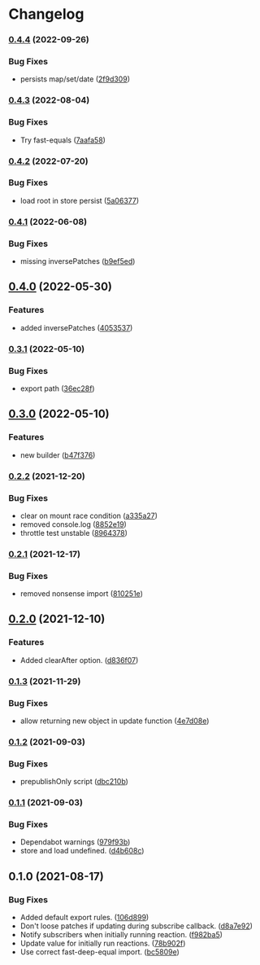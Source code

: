 # Changelog

### [0.4.4](https://www.github.com/schummar/schummar-state/compare/v0.4.3...v0.4.4) (2022-09-26)


### Bug Fixes

* persists map/set/date ([2f9d309](https://www.github.com/schummar/schummar-state/commit/2f9d309199fd53818fabb8ea1da0f52d48369ad2))

### [0.4.3](https://www.github.com/schummar/schummar-state/compare/v0.4.2...v0.4.3) (2022-08-04)


### Bug Fixes

* Try fast-equals ([7aafa58](https://www.github.com/schummar/schummar-state/commit/7aafa587055e41e8d0621bebc14fb3e7653c1eb3))

### [0.4.2](https://www.github.com/schummar/schummar-state/compare/v0.4.1...v0.4.2) (2022-07-20)


### Bug Fixes

* load root in store persist ([5a06377](https://www.github.com/schummar/schummar-state/commit/5a063775e0aa6ab1379f3e4a20e2eeff6ff03055))

### [0.4.1](https://www.github.com/schummar/schummar-state/compare/v0.4.0...v0.4.1) (2022-06-08)


### Bug Fixes

* missing inversePatches ([b9ef5ed](https://www.github.com/schummar/schummar-state/commit/b9ef5ed0381c0921477f67d9f8c312926c6466a9))

## [0.4.0](https://www.github.com/schummar/schummar-state/compare/v0.3.1...v0.4.0) (2022-05-30)


### Features

* added inversePatches ([4053537](https://www.github.com/schummar/schummar-state/commit/40535370d326a2da5d5fa414db0e5b0526ab78d3))

### [0.3.1](https://www.github.com/schummar/schummar-state/compare/v0.3.0...v0.3.1) (2022-05-10)


### Bug Fixes

* export path ([36ec28f](https://www.github.com/schummar/schummar-state/commit/36ec28f0a78ebe7b3575b79f555b7f9a3a70bb81))

## [0.3.0](https://www.github.com/schummar/schummar-state/compare/v0.2.2...v0.3.0) (2022-05-10)


### Features

* new builder ([b47f376](https://www.github.com/schummar/schummar-state/commit/b47f376c43bb9324fad92e2c37888c2746928d9a))

### [0.2.2](https://www.github.com/schummar/schummar-state/compare/v0.2.1...v0.2.2) (2021-12-20)


### Bug Fixes

* clear on mount race condition ([a335a27](https://www.github.com/schummar/schummar-state/commit/a335a2788ef041cbf8a6aa570ffbbea2e9cfd43b))
* removed console.log ([8852e19](https://www.github.com/schummar/schummar-state/commit/8852e1942bbf835e8cc8a3213046ac2b538e04a7))
* throttle test unstable ([8964378](https://www.github.com/schummar/schummar-state/commit/8964378984d1cae392c75f902dc38d081e45e8ab))

### [0.2.1](https://www.github.com/schummar/schummar-state/compare/v0.2.0...v0.2.1) (2021-12-17)


### Bug Fixes

* removed nonsense import ([810251e](https://www.github.com/schummar/schummar-state/commit/810251e2e0e860c98ebc95786e873c810f4bc281))

## [0.2.0](https://www.github.com/schummar/schummar-state/compare/v0.1.3...v0.2.0) (2021-12-10)


### Features

* Added clearAfter option. ([d836f07](https://www.github.com/schummar/schummar-state/commit/d836f0795b841e9355e8ed3fd27073e41ce4d323))

### [0.1.3](https://www.github.com/schummar/schummar-state/compare/v0.1.2...v0.1.3) (2021-11-29)


### Bug Fixes

* allow returning new object in update function ([4e7d08e](https://www.github.com/schummar/schummar-state/commit/4e7d08ea7a60d23089992243aa0d740cc7b51361))

### [0.1.2](https://www.github.com/schummar/schummar-state/compare/v0.1.1...v0.1.2) (2021-09-03)


### Bug Fixes

* prepublishOnly script ([dbc210b](https://www.github.com/schummar/schummar-state/commit/dbc210b658a1874289cd35599a9d30b160639e87))

### [0.1.1](https://www.github.com/schummar/schummar-state/compare/v0.1.0...v0.1.1) (2021-09-03)


### Bug Fixes

* Dependabot warnings ([979f93b](https://www.github.com/schummar/schummar-state/commit/979f93bef55fc416d88958069a26c7e99a959cec))
* store and load undefined. ([d4b608c](https://www.github.com/schummar/schummar-state/commit/d4b608c7f33c59fb51b96cf37e087830c76a8da7))

## 0.1.0 (2021-08-17)


### Bug Fixes

* Added default export rules. ([106d899](https://www.github.com/schummar/schummar-state/commit/106d8996cd767d8e7654ba90d22f2351037cbe09))
* Don't loose patches if updating during subscribe callback. ([d8a7e92](https://www.github.com/schummar/schummar-state/commit/d8a7e92f668c4debf9127db033e150ba172e8b9b))
* Notify subscribers when initially running reaction. ([f982ba5](https://www.github.com/schummar/schummar-state/commit/f982ba59b358bb536c487358b15fa8c26c61c6d8))
* Update value for initially run reactions. ([78b902f](https://www.github.com/schummar/schummar-state/commit/78b902f09339a7e821ba5fbf9af6fc191142791c))
* Use correct fast-deep-equal import. ([bc5809e](https://www.github.com/schummar/schummar-state/commit/bc5809efdb4846efbc2168b8a177153f28c0fc7e))
